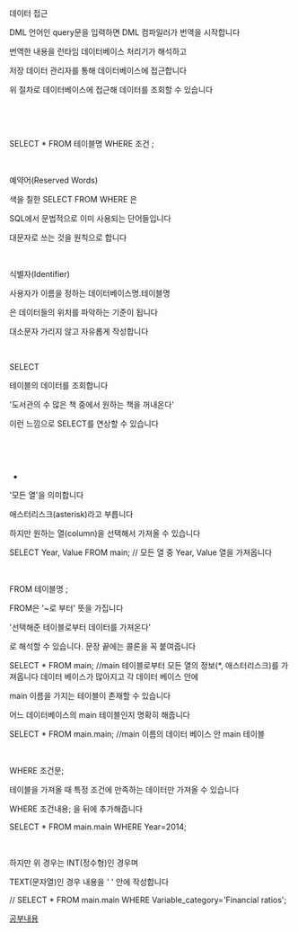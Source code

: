 데이터 접근

DML 언어인 query문을 입력하면 DML 컴파일러가 번역을 시작합니다

번역한 내용을 런타임 데이터베이스 처리기가 해석하고

저장 데이터 관리자를 통해 데이터베이스에 접근합니다

위 절차로 데이터베이스에 접근해 데이터를 조회할 수 있습니다

​

​

SELECT * FROM 테이블명 WHERE 조건 ;

​

예약어(Reserved Words)

색을 칠한 SELECT FROM WHERE 은

SQL에서 문법적으로 이미 사용되는 단어들입니다

대문자로 쓰는 것을 원칙으로 합니다

​

식별자(Identifier)

사용자가 이름을 정하는 데이터베이스명.테이블명

은 데이터들의 위치를 파악하는 기준이 됩니다

대소문자 가리지 않고 자유롭게 작성합니다

​

SELECT

테이블의 데이터를 조회합니다

'도서관의 수 많은 책 중에서 원하는 책을 꺼내온다'

이런 느낌으로 SELECT를 연상할 수 있습니다

​

​

*

'모든 열'을 의미합니다

애스터리스크(asterisk)라고 부릅니다

하지만 원하는 열(column)을 선택해서 가져올 수 있습니다

SELECT Year, Value FROM main; // 모든 열 중 Year, Value 열을 가져옵니다
 
​

FROM 테이블명 ;​

FROM은 '~로 부터' 뜻을 가집니다

'선택해준 테이블로부터 데이터를 가져온다'

로 해석할 수 있습니다. 문장 끝에는 콜론을 꼭 붙여줍니다

SELECT * FROM main; //main 테이블로부터 모든 열의 정보(*, 애스터리스크)를 가져옵니다
 데이터 베이스가 많아지고 각 데이터 베이스 안에

main 이름을 가지는 테이블이 존재할 수 있습니다

어느 데이터베이스의 main 테이블인지 명확히 해줍니다

SELECT * FROM main.main; //main 이름의 데이터 베이스 안 main 테이블
 ​

​

WHERE 조건문;

테이블을 가져올 때 특정 조건에 만족하는 데이터만 가져올 수 있습니다

WHERE 조건내용; 을 뒤에 추가해줍니다

SELECT * FROM main.main WHERE Year=2014;
 
​

하지만 위 경우는 INT(정수형)인 경우며

TEXT(문자열)인 경우 내용을 ' ' 안에 작성합니다

 // SELECT * FROM main.main WHERE Variable_category='Financial ratios';
 
[공부내용](https://blog.naver.com/josephdev123/222574130179)
 
